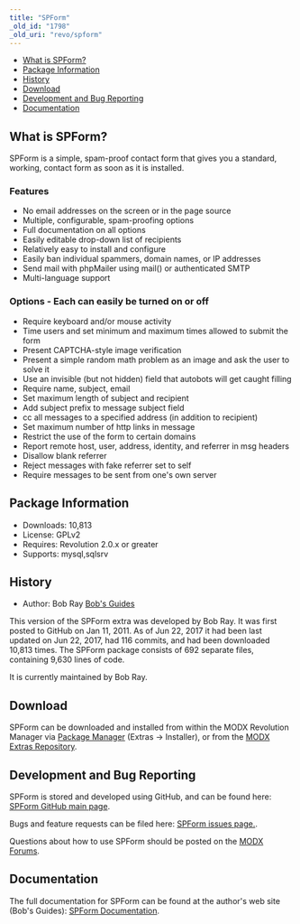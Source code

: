 ```yaml
---
title: "SPForm"
_old_id: "1798"
_old_uri: "revo/spform"
---
```


- [What is SPForm?](#SPForm-WhatisSPForm)
- [Package Information](#SPForm-Information)
- [History](#SPForm-History)
- [Download](#SPForm-Download)
- [Development and Bug Reporting](#SPForm-DevelopmentandBugReporting)
- [Documentation](#SPForm-Documentation)
 
What is SPForm?
---------------

SPForm is a simple, spam-proof contact form that gives you a standard, working, contact form as soon as it is installed.

### Features

- No email addresses on the screen or in the page source
- Multiple, configurable, spam-proofing options
- Full documentation on all options
- Easily editable drop-down list of recipients
- Relatively easy to install and configure
- Easily ban individual spammers, domain names, or IP addresses
- Send mail with phpMailer using mail() or authenticated SMTP
- Multi-language support

### Options - Each can easily be turned on or off

- Require keyboard and/or mouse activity
- Time users and set minimum and maximum times allowed to submit the form
- Present CAPTCHA-style image verification
- Present a simple random math problem as an image and ask the user to solve it
- Use an invisible (but not hidden) field that autobots will get caught filling
- Require name, subject, email
- Set maximum length of subject and recipient
- Add subject prefix to message subject field
- cc all messages to a specified address (in addition to recipient)
- Set maximum number of http links in message
- Restrict the use of the form to certain domains
- Report remote host, user, address, identity, and referrer in msg headers
- Disallow blank referrer
- Reject messages with fake referrer set to self
- Require messages to be sent from one's own server

Package Information
-------------------

- Downloads: 10,813
- License: GPLv2
- Requires: Revolution 2.0.x or greater
- Supports: mysql,sqlsrv

History
-------

- Author: Bob Ray [Bob's Guides](https://bobsguides.com)

 This version of the SPForm extra was developed by Bob Ray. It was first posted to GitHub on Jan 11, 2011. As of Jun 22, 2017 it had been last updated on Jun 22, 2017, had 116 commits, and had been downloaded 10,813 times. The SPForm package consists of 692 separate files, containing 9,630 lines of code.

It is currently maintained by Bob Ray.

Download
--------

 SPForm can be downloaded and installed from within the MODX Revolution Manager via [Package Manager](/revolution/2.x/developing-in-modx/advanced-development/package-management "Package Manager") (Extras -> Installer), or from the [MODX Extras Repository](https://modx.com/extras/package/spform).

Development and Bug Reporting 
------------------------------

 SPForm is stored and developed using GitHub, and can be found here: [SPForm GitHub main page](https://github.com/BobRay/SPForm).

 Bugs and feature requests can be filed here: [SPForm issues page.](https://github.com/BobRay/SPForm/issues).

Questions about how to use SPForm should be posted on the [MODX Forums](https://forums.modx.com).

Documentation
-------------

 The full documentation for SPForm can be found at the author's web site (Bob's Guides): [SPForm Documentation](https://bobsguides.com/spform-tutorial.html).

 